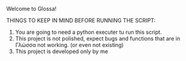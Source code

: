 Welcome to Glossa!

THINGS TO KEEP IN MIND BEFORE RUNNING THE SCRIPT:
1) You are going to need a python executer tu run this script.
2) This project is not polished, expect bugs and functions that are in Γλώσσα not working. (or even not existing)
3) This project is developed only by me
